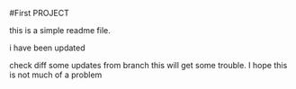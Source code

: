 #First PROJECT

this is a simple readme file.

i have been updated

check diff some updates from branch
this will get some trouble.
I hope this is not much of a problem